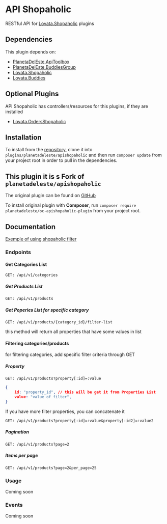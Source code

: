 # API Shopaholic
RESTful API for [Lovata.Shopaholic](https://octobercms.com/plugin/lovata-shopaholic) plugins

## Dependencies
This plugin depends on:

- [PlanetaDelEste.ApiToolbox](https://github.com/planetadeleste/oc-api-toolbox)
- [PlanetaDelEste.BuddiesGroup](https://octobercms.com/plugin/planetadeleste-buddiesgroup)
- [Lovata.Shopaholic](https://octobercms.com/plugin/lovata-shopaholic)
- [Lovata.Buddies](https://octobercms.com/plugin/lovata-buddies)

## Optional Plugins
API Shopaholic has controllers/resources for this plugins, if they are installed
- [Lovata.OrdersShopaholic](https://octobercms.com/plugin/lovata-ordersshopaholic)

## Installation
To install from the [repository](https://github.com/sprintsoftro/oc-apishopaholic-plugin), clone it into `plugins/planetadeleste/apishopaholic` and then run `composer update` from your project root in order to pull in the dependencies.


## This plugin it is s Fork of `planetadeleste/apishopaholic`
The original plugin can be found on [GitHub](https://github.com/planetadeleste/oc-shopaholic-api)

To install original plugin with **Composer**, run `composer require planetadeleste/oc-apishopaholic-plugin` from your project root.


## Documentation

[Exemple of using shopaholic filter](https://shopaholic.one/docs#/modules/filter/examples/examples)

### Endpoints

#### Get Categories List

`GET: /api/v1/categories`

##### Get Products List

`GET: /api/v1/products`

##### Get Poperies List for specific category

`GET: /api/v1/products/{category_id}/filter-list`

this method will return all properties that have some values in list





#### Filtering categories/products

for filtering categories, add specific filter criteria through GET


##### Property

`GET: /api/v1/products?property[:id]=:value`

```json
{
    id: "property_id", // this will be get it from Properties List
    value: "value of filter",
}
```

If you have more filter properties, you can concatenate it

`GET: /api/v1/products?property[:id]=:value&property[:id2]=:value2`

##### Pagination

`GET: /api/v1/products?page=2`

##### Items per page

`GET: /api/v1/products?page=2&per_page=25`




### Usage
Coming soon

### Events
Coming soon

